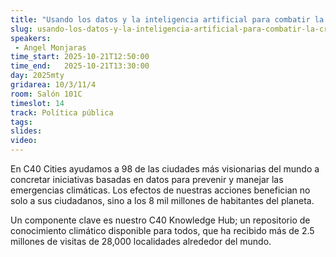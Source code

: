 ```yaml
---
title: "Usando los datos y la inteligencia artificial para combatir la crisis climática"
slug: usando-los-datos-y-la-inteligencia-artificial-para-combatir-la-crisis-climatica
speakers:
 - Angel Monjaras
time_start: 2025-10-21T12:50:00
time_end:   2025-10-21T13:30:00
day: 2025mty
gridarea: 10/3/11/4
room: Salón 101C
timeslot: 14
track: Política pública
tags:
slides: 
video: 
---
```


En C40 Cities ayudamos a 98 de las ciudades más visionarias del mundo a concretar iniciativas basadas en datos para prevenir y manejar las emergencias climáticas. Los efectos de nuestras acciones benefician no solo a sus ciudadanos, sino a los 8 mil millones de habitantes del planeta.

Un componente clave es nuestro C40 Knowledge Hub; un repositorio de conocimiento climático disponible para todos, que ha recibido más de 2.5 millones de visitas de 28,000 localidades alrededor del mundo.